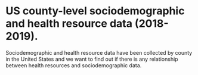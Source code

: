 # US county-level sociodemographic and health resource data (2018-2019).
Sociodemographic and health resource data have been collected by county in the United States and we want to find out if there is any relationship between health resources and sociodemographic data.

